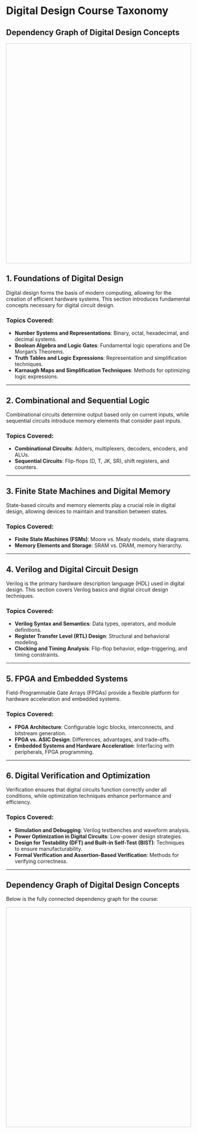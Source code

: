 # Digital Design Course Taxonomy 

## Dependency Graph of Digital Design Concepts
<div id="mynetwork" style="width: 100%; height: 600px; border: 1px solid lightgray;"></div>

<script src="https://cdnjs.cloudflare.com/ajax/libs/vis/4.21.0/vis.min.js"></script>
<script src="../digital_design_graph.js"></script>
<script>drawGraph();</script>

## 1. Foundations of Digital Design
Digital design forms the basis of modern computing, allowing for the creation of efficient hardware systems. This section introduces fundamental concepts necessary for digital circuit design.

### Topics Covered:
- **Number Systems and Representations**: Binary, octal, hexadecimal, and decimal systems.
- **Boolean Algebra and Logic Gates**: Fundamental logic operations and De Morgan’s Theorems.
- **Truth Tables and Logic Expressions**: Representation and simplification techniques.
- **Karnaugh Maps and Simplification Techniques**: Methods for optimizing logic expressions.

---

## 2. Combinational and Sequential Logic
Combinational circuits determine output based only on current inputs, while sequential circuits introduce memory elements that consider past inputs.

### Topics Covered:
- **Combinational Circuits**: Adders, multiplexers, decoders, encoders, and ALUs.
- **Sequential Circuits**: Flip-flops (D, T, JK, SR), shift registers, and counters.

---

## 3. Finite State Machines and Digital Memory
State-based circuits and memory elements play a crucial role in digital design, allowing devices to maintain and transition between states.

### Topics Covered:
- **Finite State Machines (FSMs)**: Moore vs. Mealy models, state diagrams.
- **Memory Elements and Storage**: SRAM vs. DRAM, memory hierarchy.

---

## 4. Verilog and Digital Circuit Design
Verilog is the primary hardware description language (HDL) used in digital design. This section covers Verilog basics and digital circuit design techniques.

### Topics Covered:
- **Verilog Syntax and Semantics**: Data types, operators, and module definitions.
- **Register Transfer Level (RTL) Design**: Structural and behavioral modeling.
- **Clocking and Timing Analysis**: Flip-flop behavior, edge-triggering, and timing constraints.

---

## 5. FPGA and Embedded Systems
Field-Programmable Gate Arrays (FPGAs) provide a flexible platform for hardware acceleration and embedded systems.

### Topics Covered:
- **FPGA Architecture**: Configurable logic blocks, interconnects, and bitstream generation.
- **FPGA vs. ASIC Design**: Differences, advantages, and trade-offs.
- **Embedded Systems and Hardware Acceleration**: Interfacing with peripherals, FPGA programming.

---

## 6. Digital Verification and Optimization
Verification ensures that digital circuits function correctly under all conditions, while optimization techniques enhance performance and efficiency.

### Topics Covered:
- **Simulation and Debugging**: Verilog testbenches and waveform analysis.
- **Power Optimization in Digital Circuits**: Low-power design strategies.
- **Design for Testability (DFT) and Built-in Self-Test (BIST)**: Techniques to ensure manufacturability.
- **Formal Verification and Assertion-Based Verification**: Methods for verifying correctness.

---

## Dependency Graph of Digital Design Concepts

Below is the fully connected dependency graph for the course:

<div id="dependency-graph" style="width: 100%; height: 600px; border: 1px solid #ccc;"></div>

<script src="dependency_graph.js"></script>  <!-- ✅ Updated path -->


